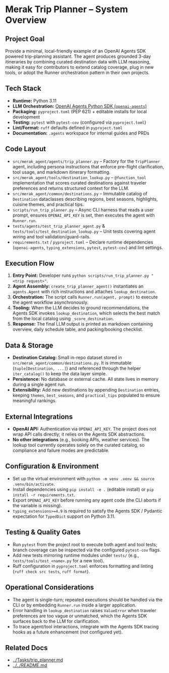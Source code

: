 # Merak Trip Planner – System Overview

## Project Goal
Provide a minimal, local-friendly example of an OpenAI Agents SDK powered trip-planning assistant. The agent produces grounded 3-day itineraries by combining curated destination data with LLM reasoning, making it easy for contributors to extend catalog coverage, plug in new tools, or adopt the Runner orchestration pattern in their own projects.

## Tech Stack
- **Runtime:** Python 3.11
- **LLM Orchestration:** [OpenAI Agents Python SDK (`openai-agents`)](https://openai.github.io/openai-agents-python/)
- **Packaging:** `pyproject.toml` (PEP 621) + editable installs for local development
- **Testing:** `pytest` with `pytest-cov` (configured via `pyproject.toml`)
- **Lint/Format:** `ruff` defaults defined in `pyproject.toml`
- **Documentation:** `.agents` workspace for internal guides and PRDs

## Code Layout
- `src/merak_agent/agents/trip_planner.py` – Factory for the `TripPlanner` agent, including persona instructions that enforce pre-flight clarification, tool usage, and markdown itinerary formatting.
- `src/merak_agent/tools/destination_lookup.py` – `@function_tool` implementation that scores curated destinations against traveler preferences and returns structured context for the LLM.
- `src/merak_agent/common/destinations.py` – Immutable catalog of `Destination` dataclasses describing regions, best seasons, highlights, cuisine themes, and practical tips.
- `scripts/run_trip_planner.py` – Async CLI harness that reads a user prompt, ensures `OPENAI_API_KEY` is set, then executes the agent with `Runner.run`.
- `tests/agents/test_trip_planner_agent.py` & `tests/tools/test_destination_lookup.py` – Unit tests covering agent wiring and tool validation/guard-rails.
- `requirements.txt` / `pyproject.toml` – Declare runtime dependencies (`openai-agents`, `typing_extensions`, `pytest`, `pytest-cov`) and lint settings.

## Execution Flow
1. **Entry Point:** Developer runs `python scripts/run_trip_planner.py "<trip request>"`.
2. **Agent Assembly:** `create_trip_planner_agent()` instantiates an `agents.Agent` with rich instructions and attaches `lookup_destination`.
3. **Orchestration:** The script calls `Runner.run(agent, prompt)` to execute the agent workflow asynchronously.
4. **Tooling:** When the LLM decides to ground recommendations, the Agents SDK invokes `lookup_destination`, which selects the best match from the local catalog using `_score_destination`.
5. **Response:** The final LLM output is printed as markdown containing overview, daily schedule table, and packing/booking checklist.

## Data & Storage
- **Destination Catalog:** Small in-repo dataset stored in `src/merak_agent/common/destinations.py`. It is immutable (`tuple[Destination, ...]`) and referenced through the helper `iter_catalog()` to keep the data layer simple.
- **Persistence:** No database or external cache. All state lives in memory during a single agent run.
- **Extensibility:** Add new destinations by appending `Destination` entries, keeping `themes`, `best_seasons`, and `practical_tips` populated to ensure meaningful rankings.

## External Integrations
- **OpenAI API:** Authentication via `OPENAI_API_KEY`. The project does not wrap API calls directly; it relies on the Agents SDK abstractions.
- **No other integrations** (e.g., booking APIs, weather services). The lookup tool currently operates solely on the curated catalog, so compliance and failure modes are predictable.

## Configuration & Environment
- Set up the virtual environment with `python -m venv .venv && source .venv/bin/activate`.
- Install dependencies using `pip install -e .` (editable install) or `pip install -r requirements.txt`.
- Export `OPENAI_API_KEY` before running any agent code (the CLI aborts if the variable is missing).
- `typing_extensions>=4.9` is required to satisfy the Agents SDK / Pydantic expectation for `TypedDict` support on Python 3.11.

## Testing & Quality Gates
- Run `pytest` from the project root to execute both agent and tool tests; branch coverage can be inspected via the configured `pytest-cov` flags.
- Add new tests mirroring runtime modules under `tests/` (e.g., `tests/tools/test_<name>.py` for a new tool).
- Ruff configuration in `pyproject.toml` enforces formatting and linting (`ruff check src tests`, `ruff format`).

## Operational Considerations
- The agent is single-turn; repeated executions should be handled via the CLI or by embedding `Runner.run` inside a larger application.
- Error handling in `lookup_destination` raises `ValueError` when traveler preferences are too vague or unmatched, which the Agents SDK surfaces back to the LLM for clarification.
- To trace agent/tool interactions, integrate with the Agents SDK tracing hooks as a future enhancement (not configured yet).

## Related Docs
- [../Tasks/trip_planner.md](../Tasks/trip_planner.md)
- [../../README.md](../../README.md)
